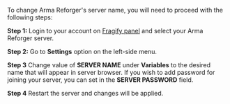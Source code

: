 To change Arma Reforger's server name, you will need to proceed with the following steps:

**Step 1:** Login to your account on [Fragify panel](https://panel.fragify.net/) and select your Arma Reforger server.

**Step 2:** Go to **Settings** option on the left-side menu.

**Step 3** Change value of **SERVER NAME** under **Variables** to the desired name that will appear in server browser. If you wish to add password for joining your server, you can set in the **SERVER PASSWORD** field.

**Step 4** Restart the server and changes will be applied.